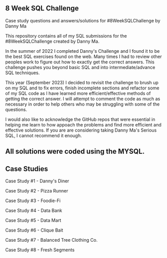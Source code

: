 ## 8 Week SQL Challenge
Case study questions and answers/solutions for #8WeekSQLChallenge by Danny Ma

This repository contains all of my SQL submissions for the #8WeekSQLChallenge created by Danny Ma.

In the summer of 2022 I completed Danny's Challenge and I found it to be the best SQL exercises found on the web. Many times I had to review other peoples work to figure out how to exactly get the correct answers. This challenge pushes you beyond basic SQL and into intermediate/advance SQL techniques.

This year (September 2023) I decided to revisit the challenge to brush up on my SQL and to fix errors, finish incomplete sections and refactor some of my SQL code as I have learned more efficient/effective methods of getting the correct answer. I will attempt to comment the code as much as necessary in order to help others who may be struggling with some of the questions.

I would also like to acknowledge the GitHub repos that were essential in helping me learn to how appoach the problems and find more efficient and effective solutions. If you are are considering taking Danny Ma's Serious SQL, I cannot recommend it enough.

## All solutions were coded using the MYSQL.

## Case Studies
Case Study #1 - Danny's Diner

Case Study #2 - Pizza Runner

Case Study #3 - Foodie-Fi

Case Study #4 - Data Bank

Case Study #5 - Data Mart

Case Study #6 - Clique Bait

Case Study #7 - Balanced Tree Clothing Co.

Case Study #8 - Fresh Segments
